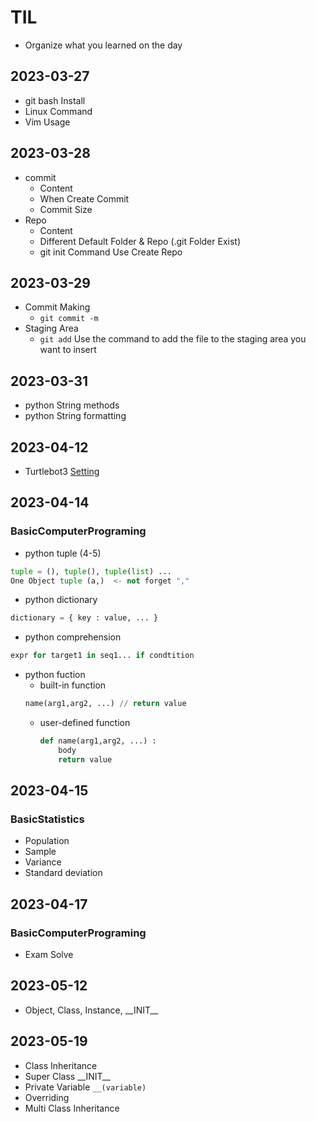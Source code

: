 # TIL

-   Organize what you learned on the day

## 2023-03-27

-   git bash Install
-   Linux Command
-   Vim Usage

## 2023-03-28

-   commit
    -   Content
    -   When Create Commit
    -   Commit Size
-   Repo
    -   Content
    -   Different Default Folder & Repo (.git Folder Exist)
    -   git init Command Use Create Repo

## 2023-03-29

-   Commit Making
    -   `git commit -m`
-   Staging Area
    -   `git add` Use the command to add the file to the staging area you want to insert

## 2023-03-31

-   python String methods
-   python String formatting

## 2023-04-12

-   Turtlebot3
    [Setting](https://emanual.robotis.com/docs/en/platform/turtlebot3/overview/)

## 2023-04-14
### BasicComputerPrograming
-   python tuple (4-5)
```python
tuple = (), tuple(), tuple(list) ...
One Object tuple (a,)  <- not forget ","
```
-   python dictionary
```python
dictionary = { key : value, ... }
```
-   python comprehension
```python
expr for target1 in seq1... if condtition
```
- python fuction
  * built-in function
  ```python
  name(arg1,arg2, ...) // return value
  ```
  * user-defined function
    ```python
    def name(arg1,arg2, ...) :
        body
        return value
    ```
    
## 2023-04-15
### BasicStatistics
- Population
- Sample
- Variance
- Standard deviation

## 2023-04-17
### BasicComputerPrograming

- Exam Solve

## 2023-05-12


- Object, Class, Instance, \_\_INIT\_\_

## 2023-05-19

- Class Inheritance
- Super Class \_\_INIT\_\_
- Private Variable `__(variable)`
- Overriding
- Multi Class Inheritance
